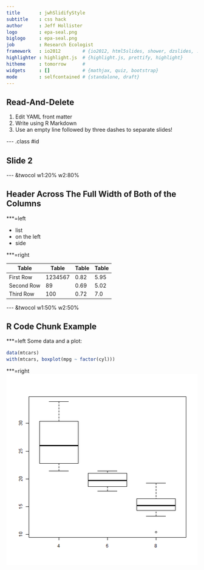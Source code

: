 ```yaml
---
title       : jwhSlidifyStyle
subtitle    : css hack
author      : Jeff Hollister
logo        : epa-seal.png
biglogo     : epa-seal.png
job         : Research Ecologist
framework   : io2012        # {io2012, html5slides, shower, dzslides, ...}
highlighter : highlight.js  # {highlight.js, prettify, highlight}
hitheme     : tomorrow      # 
widgets     : []            # {mathjax, quiz, bootstrap}
mode        : selfcontained # {standalone, draft}
---
```


## Read-And-Delete

1. Edit YAML front matter
2. Write using R Markdown
3. Use an empty line followed by three dashes to separate slides!

--- .class #id 

## Slide 2

--- &twocol w1:20% w2:80%

## Header Across The Full Width of Both of the Columns

***=left

- list
- on the left 
- side

***=right

Table       |Table        |Table      |Table           |
------------|-------------|-----------|----------------|
First Row   | 1234567     |0.82       |5.95            |
Second Row  | 89          |0.69       |5.02            |
Third Row   | 100         |0.72       |7.0             |

--- &twocol w1:50% w2:50%

## R Code Chunk Example

***=left
Some data and a plot:


```r
data(mtcars)
with(mtcars, boxplot(mpg ~ factor(cyl)))
```


***=right
![plot of chunk unnamed-chunk-2](assets/fig/unnamed-chunk-2.png) 

